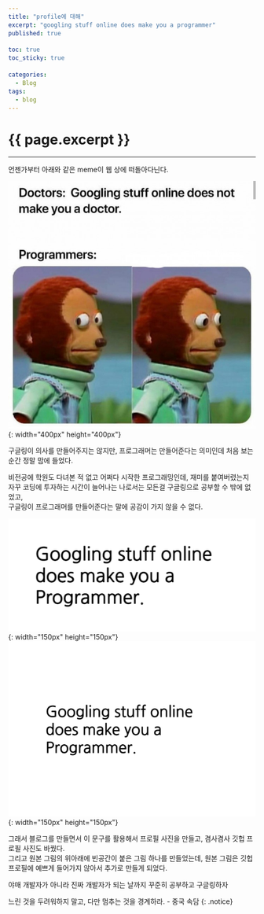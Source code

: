 ```yaml
---
title: "profile에 대해"
excerpt: "googling stuff online does make you a programmer"
published: true

toc: true
toc_sticky: true

categories:
  - Blog
tags:
  - blog
---
```

# {{ page.excerpt }}
---
언젠가부터 아래와 같은 meme이 웹 상에 떠돌아다닌다.  

![googling_stuff_online_does_not_make_you_a_doctor](/assets/images/posts/googling_stuff_online_does_not_make_you_a_doctor.jpg){: width="400px" height="400px"}  

구글링이 의사를 만들어주지는 않지만, 프로그래머는 만들어준다는 의미인데 처음 보는 순간 정말 맘에 들었다.  

비전공에 학원도 다녀본 적 없고 어쩌다 시작한 프로그래밍인데, 재미를 붙여버렸는지 자꾸 코딩에 투자하는 시간이 늘어나는 나로서는 모든걸 구글링으로 공부할 수 밖에 없었고,  
구글링이 프로그래머를 만들어준다는 말에 공감이 가지 않을 수 없다.  

![googling_does_make_you_a_programmer](/assets/images/googling_does_make_you_a_programmer.png){: width="150px" height="150px"}
![googling_does_make_you_a_programmer_space](/assets/images/googling_does_make_you_a_programmer_space.png){: width="150px" height="150px"}

그래서 블로그를 만들면서 이 문구를 활용해서 프로필 사진을 만들고, 겸사겸사 깃헙 프로필 사진도 바꿨다.  
그리고 원본 그림의 위아래에 빈공간이 붙은 그림 하나를 만들었는데, 원본 그림은 깃헙 프로필에 예쁘게 들어가지 않아서 추가로 만들게 되었다.  

야매 개발자가 아니라 진짜 개발자가 되는 날까지 꾸준히 공부하고 구글링하자

느린 것을 두려워하지 말고, 다만 멈추는 것을 경계하라. - 중국 속담
{: .notice}